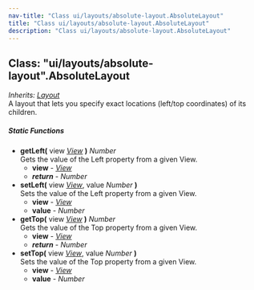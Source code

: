 ```yaml
---
nav-title: "Class ui/layouts/absolute-layout.AbsoluteLayout"
title: "Class ui/layouts/absolute-layout.AbsoluteLayout"
description: "Class ui/layouts/absolute-layout.AbsoluteLayout"
---
```

## Class: "ui/layouts/absolute-layout".AbsoluteLayout  
_Inherits:_ [_Layout_](../../../ui/layouts/layout/Layout.md)  
A layout that lets you specify exact locations (left/top coordinates) of its children.

##### Static Functions
 - **getLeft(** view [_View_](../../../ui/core/view/View.md) **)** _Number_  
     Gets the value of the Left property from a given View.
   - **view** - [_View_](../../../ui/core/view/View.md)
   - _**return**_ - _Number_
 - **setLeft(** view [_View_](../../../ui/core/view/View.md), value _Number_ **)**  
     Sets the value of the Left property from a given View.
   - **view** - [_View_](../../../ui/core/view/View.md)
   - **value** - _Number_
 - **getTop(** view [_View_](../../../ui/core/view/View.md) **)** _Number_  
     Gets the value of the Top property from a given View.
   - **view** - [_View_](../../../ui/core/view/View.md)
   - _**return**_ - _Number_
 - **setTop(** view [_View_](../../../ui/core/view/View.md), value _Number_ **)**  
     Sets the value of the Top property from a given View.
   - **view** - [_View_](../../../ui/core/view/View.md)
   - **value** - _Number_